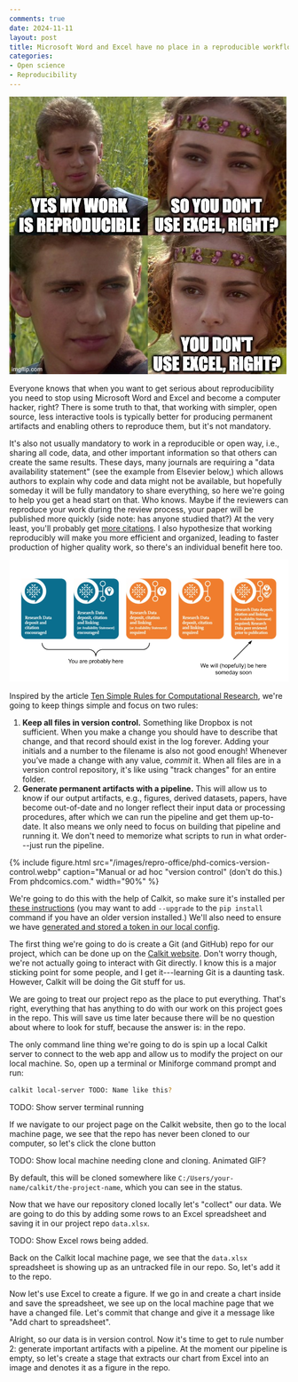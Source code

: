 ```yaml
---
comments: true
date: 2024-11-11
layout: post
title: Microsoft Word and Excel have no place in a reproducible workflow... right?
categories:
- Open science
- Reproducibility
---
```


![Anakin uses Excel.](/images/repro-office/anakin-excel.jpg)

Everyone knows that when you want to get serious about reproducibility
you need to stop using Microsoft Word and Excel and become a computer hacker,
right?
There is some truth to that, that working with simpler, open source,
less interactive tools is typically better for producing permanent artifacts
and enabling others to reproduce them,
but it's not mandatory.

It's also not usually mandatory to work in a reproducible or open way, i.e.,
sharing all code, data, and other important information
so that others can create the same results.
These days, many journals are requiring a "data availability statement"
(see the example from Elsevier below,)
which allows authors to explain why code and data might not be available,
but hopefully someday it will be fully mandatory to share everything,
so here we're going to help you get a head start on that.
Who knows. Maybe if the reviewers can reproduce your work during the review
process, your paper will be published more quickly
(side note: has anyone studied that?)
At the very least, you'll probably get
[more citations](https://doi.org/10.1371/journal.pone.0230416).
I also hypothesize that working reproducibly will make you more efficient
and organized, leading to faster production of higher quality work,
so there's an individual benefit here too.

![Data availability standards.](/images/repro-office/elsevier-research-data-guidelines.png)

Inspired by the article
[Ten Simple Rules for Computational Research](https://doi.org/10.1371/journal.pcbi.1003285),
we're going to keep things simple and focus on two rules:

1. **Keep all files in version control.**
  Something like Dropbox is not sufficient.
  When you make a change you should have to describe that change,
  and that record should exist in the log forever.
  Adding your initials and a number to the filename is also not good enough!
  Whenever you’ve made a change with any value, _commit_ it.
  When all files are in a version control repository, it's like using
  "track changes" for an entire folder.
1. **Generate permanent artifacts with a pipeline.**
  This will allow us to know if our output artifacts, e.g., figures,
  derived datasets, papers,
  have become out-of-date and no longer reflect their input data or
  processing procedures, after which we can run the pipeline and get them
  up-to-date.
  It also means we only need to focus on building that pipeline and running
  it. We don't need to memorize what scripts to run in what order---just
  run the pipeline.

{% include figure.html
src="/images/repro-office/phd-comics-version-control.webp"
caption="Manual or ad hoc "version control" (don't do this.) From phdcomics.com."
width="90%" %}

We're going to do this with the help of Calkit, so make sure it's installed
per
[these instructions](https://github.com/calkit/calkit?tab=readme-ov-file#installation)
(you may want to add `--upgrade` to the `pip install` command if you have
an older version installed.)
We'll also need to ensure we have
[generated and stored a token in our local config](https://github.com/calkit/calkit/?tab=readme-ov-file#cloud-integration).

The first thing we're going to do is create a Git (and GitHub)
repo for our project,
which can be done up on the [Calkit website](https://calkit.io).
Don't worry though, we're not actually going to interact with Git directly.
I know this is a major sticking point for some people,
and I get it---learning Git is a daunting task.
However, Calkit will be doing the Git stuff for us.

We are going to treat our project repo as the place to put everything.
That's right,
everything that has anything to do with our work on this project
goes in the repo.
This will save us time later because there will be no question about
where to look for stuff, because the answer is: in the repo.

The only command line thing we're going to do is spin up a local Calkit
server to connect to the web app and allow us to modify the project
on our local machine.
So, open up a terminal or Miniforge command prompt and run:

```sh
calkit local-server TODO: Name like this?
```

TODO: Show server terminal running

If we navigate to our project page on the Calkit website,
then go to the local machine page, we see that the repo has never been
cloned to our computer, so let's click the clone button

TODO: Show local machine needing clone and cloning. Animated GIF?

By default, this will be cloned somewhere
like `C:/Users/your-name/calkit/the-project-name`,
which you can see in the status.

Now that we have our repository cloned locally let's "collect" our data.
We are going to do this by adding some rows to an Excel spreadsheet
and saving it in our project repo `data.xlsx`.

TODO: Show Excel rows being added.

Back on the Calkit local machine page,
we see that the `data.xlsx` spreadsheet is showing up as an untracked
file in our repo.
So, let's add it to the repo.

Now let's use Excel to create a figure.
If we go in and create a chart inside and save the spreadsheet,
we see up on the local machine page that we have a changed file.
Let's commit that change and give it a message like
"Add chart to spreadsheet".

Alright, so our data is in version control.
Now it's time to get to rule number 2: generate important artifacts
with a pipeline.
At the moment our pipeline is empty,
so let's create a stage that extracts our chart from Excel into an image
and denotes it as a figure in the repo.
